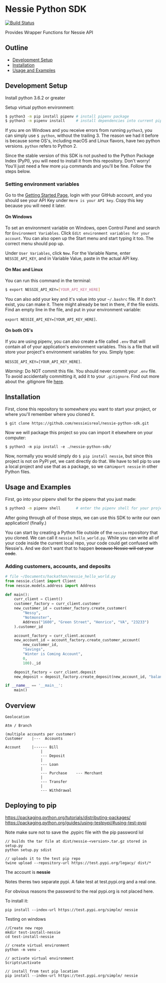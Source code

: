 # Nessie Python SDK

[![Build Status](https://travis-ci.org/nessieisreal/nessie-python-sdk.svg?branch=master)](https://travis-ci.org/nessieisreal/nessie-python-sdk)

Provides Wrapper Functions for Nessie API

## Outline

* [Development Setup](#Development-Setup)
* [Installation](#installation)
* [Usage and Examples](#usage-and-examples)

## Development Setup

Install python 3.6.2 or greater

Setup virtual python environment:

```bash
$ python3 -m pip install pipenv # install pipenv package
$ python3 -m pipenv install     # install dependencies into current pipenv
```

If you are on Windows and you receive errors from running `python3`, you can simply use ```$ python```, without the trailing 3. The reason we had it
before is because some OS's, including macOS and Linux flavors, have two python versions. ```python``` refers to Python 2. 


Since the stable version of this SDK is not pushed to the Python Package Index (PyPI), you will need to install it from this repository. Don't worry! You'll just need a few more `pip` commands and you'll be fine. Follow the steps below.

### Setting environment variables

Go to the [Getting Started Page](http://api.reimaginebanking.com/#getting-started), login with your GitHub account, and you should see your API Key
 under `Here is your API key`. Copy this key because you will need it later.


#### On Windows

To set an environment variable on Windows, open Control Panel and search for `Environment Variables`. Click `Edit environment variables for your account`.
 You can also open up the Start menu and start typing it too. The correct menu should pop up. 

Under `User Variables`, click `New`. For the Variable Name, enter `NESSIE_API_KEY`, and in Variable Value, paste in the actual API key. 

#### On Mac and Linux

You can run this command in the terminal:

```bash
$ export NESSIE_API_KEY=[YOUR_API_KEY_HERE]
```

You can also add your key and it's value into your `~/.bashrc` file. If it don't exist, you can make it. 
There might already be text in there, if the file exists. Find an empty line in the file, and put in your environment variable:

```export NESSIE_API_KEY=[YOUR_API_KEY_HERE]```.

#### On both OS's

If you are using pipenv, you can also create a file called `.env` that will contain all of your application's environment variables. This is a file 
that will store your project's environment variables for you. Simply type:

```NESSIE_API_KEY=[YOUR_API_KEY_HERE]```.

*Warning*: Do NOT commit this file. You should never commit your `.env` file. To avoid accidentally committing it, add it to your `.gitignore`. 
Find out more about the .gitignore file [here](https://help.github.com/en/articles/ignoring-files).


## Installation

First, clone this repository to somewhere you want to start your project, or where you'll remember where you cloned it.

```
$ git clone https://github.com/nessieisreal/nessie-python-sdk.git
```
Now we will package this project so you can import it elsewhere on your computer:
```
$ python3 -m pip install -e ./nessie-python-sdk/
```
Now, normally you would simply do `$ pip install nessie`, but since this project
 is not on PyPI yet, we cant directly do that. We have to tell pip to use a local
 project and use that as a package, so we can`import nessie` in other Python files.

## Usage and Examples
First, go into your pipenv shell for the pipenv that you just made:
```bash 
$ python3 -m pipenv shell       # enter the pipenv shell for your project  
```

After going through _all_ of those steps, we can use this SDK to write our own application! (finally.) 

You can start by creating a Python file outside of the `nessie` repository that you cloned. We can call it `nessie_hello_world.py`.
While you can write all of your code inside the current local repo, your 
code could get confused with Nessie's. And we don't want that to happen ~~because Nessie will eat your code~~.

### Adding customers, accounts, and deposits

```python
# file ~/Documents/hackathon/nessie_hello_world.py
from nessie.client import Client
from nessie.models.address import Address

def main():
    curr_client = Client()
    customer_factory = curr_client.customer
    new_customer_id = customer_factory.create_customer(
        "Nessy",
        "Notmonster", 
        Address("1600", "Green Street", "Henrico", "VA", "23233")
    ).customer_id

    account_factory = curr_client.account
    new_account_id = account_factory.create_customer_account(
        new_customer_id, 
        "Savings", 
        "Winter is Coming Account", 
        0, 
        100)._id

    deposit_factory = curr_client.deposit
    new_deposit = deposit_factory.create_deposit(new_account_id, "balance", 88).to_dict()['id']

if __name__ == '__main__':
    main()

```         

## Overview


    Geolocation 
    
    Atm / Branch 

    (multiple accounts per customer)
    Customer    |---  Accounts
    
    Account     |------ Bill
                    |
                    --- Deposit
                    |
                    --- Loan
                    |
                    --- Purchase    --- Merchant
                    |
                    --- Transfer
                    |
                    --- Withdrawal



## Deploying to pip

https://packaging.python.org/tutorials/distributing-packages/
https://packaging.python.org/guides/using-testpypi/#using-test-pypi

Note make sure not to save the .pypirc file with the pip password lol

    // builds the tar file at dist/nessie-<version>.tar.gz stored in setup.py
    python setup.py sdist

    // uploads it to the test pip repo
    twine upload --repository-url https://test.pypi.org/legacy/ dist/*


The account is **nessie**

Notes theres two separate pypi. A fake test at test.pypi.org and a real one.

For obvious reasons the password to the real pypi.org is not placed here.

To install it:

    pip install --index-url https://test.pypi.org/simple/ nessie

Testing on windows

    //Create new repo
    mkdir test-install-nessie
    cd test-install-nessie

    // create virtual environment
    python -m venv .

    // activate virtual environment
    Scripts\activate

    // install from test pip location
    pip install --index-url https://test.pypi.org/simple/ nessie

    
